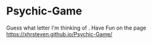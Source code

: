 # Psychic-Game
Guess what letter I'm thinking of .
Have Fun on the page
https://xhrsteven.github.io/Psychic-Game/
